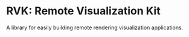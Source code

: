 # RVK: Remote Visualization Kit

A library for easily building remote rendering visualization applications.


